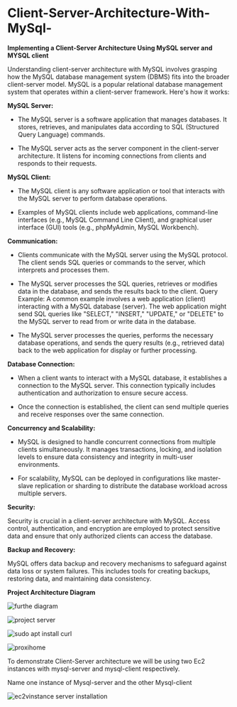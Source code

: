 # Client-Server-Architecture-With-MySql-

**Implementing a Client-Server Architecture Using MySQL server and MYSQL client**

Understanding client-server architecture with MySQL involves grasping how the MySQL database management system (DBMS) fits into the broader client-server model. MySQL is a popular relational database management system that operates within a client-server framework. Here's how it works:

**MySQL Server:**

* The MySQL server is a software application that manages databases. It stores, retrieves, and manipulates data according to SQL (Structured Query Language) commands.
  
* The MySQL server acts as the server component in the client-server architecture. It listens for incoming connections from clients and responds to their requests.

**MySQL Client:**

* The MySQL client is any software application or tool that interacts with the MySQL server to perform database operations.

* Examples of MySQL clients include web applications, command-line interfaces (e.g., MySQL Command Line Client), and graphical user interface (GUI) tools (e.g., phpMyAdmin, MySQL 
  Workbench).

**Communication:**

* Clients communicate with the MySQL server using the MySQL protocol. The client sends SQL queries or commands to the server, which interprets and processes them.

* The MySQL server processes the SQL queries, retrieves or modifies data in the database, and sends the results back to the client.
  Query Example: A common example involves a web application (client) interacting with a MySQL database (server). The web application might send SQL queries like "SELECT," "INSERT," 
  "UPDATE," or "DELETE" to the MySQL server to read from or write data in the database.

* The MySQL server processes the queries, performs the necessary database operations, and sends the query results (e.g., retrieved data) back to the web application for display or 
  further processing.

**Database Connection:**

* When a client wants to interact with a MySQL database, it establishes a connection to the MySQL server. This connection typically includes authentication and authorization to ensure 
  secure access.
  
* Once the connection is established, the client can send multiple queries and receive responses over the same connection.

**Concurrency and Scalability:**

* MySQL is designed to handle concurrent connections from multiple clients simultaneously. It manages transactions, locking, and isolation levels to ensure data consistency and integrity in multi-user environments.

* For scalability, MySQL can be deployed in configurations like master-slave replication or sharding to distribute the database workload across multiple servers.

**Security:**

Security is crucial in a client-server architecture with MySQL. Access control, authentication, and encryption are employed to protect sensitive data and ensure that only authorized clients can access the database.

**Backup and Recovery:**

MySQL offers data backup and recovery mechanisms to safeguard against data loss or system failures. This includes tools for creating backups, restoring data, and maintaining data consistency.

**Project Architecture Diagram**

![furthe diagram](https://github.com/Ukdav/Client-Server-Architecture-With-MySql-/assets/139593350/cdb682b9-1317-49b3-a740-32b658054e01)

![project server](https://github.com/Ukdav/Client-Server-Architecture-With-MySql-/assets/139593350/dbf6f0b4-a0be-49e6-b2a1-532927815a31)

![sudo apt install curl](https://github.com/Ukdav/Client-Server-Architecture-With-MySql-/assets/139593350/dc2a8e88-f323-4084-8691-b69523063558)

![proxihome](https://github.com/Ukdav/Client-Server-Architecture-With-MySql-/assets/139593350/39eb232d-6375-4849-a029-344639f01400)

To demonstrate Client-Server architecture we will be using two Ec2 instances with mysql-server and mysql-client respectively.

Name one instance of Mysql-server and the other Mysql-client

![ec2vinstance server installation](https://github.com/Ukdav/Client-Server-Architecture-With-MySql-/assets/139593350/e0c59a61-c569-4146-a226-090707eba8d5)






